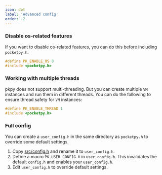 ```yaml
---
icon: dot
label: 'Advanced config'
order: -2
---
```


### Disable os-related features

If you want to disable os-related features, you can do this before including `pocketpy.h`.

```cpp
#define PK_ENABLE_OS 0
#include <pocketpy.h>
```

### Working with multiple threads

pkpy does not support multi-threading. But you can create multiple `VM` instances and run them in different threads.
You can do the following to ensure thread safety for `VM` instances:

```cpp
#define PK_ENABLE_THREAD 1
#include <pocketpy.h>
```

### Full config

You can create a `user_config.h` in the same directory as `pocketpy.h` to override some default settings.

1. Copy [src/config.h](https://github.com/blueloveTH/pocketpy/blob/main/include/pocketpy/config.h) and rename it to `user_config.h`.
2. Define a macro `PK_USER_CONFIG_H` in `user_config.h`. This invalidates the default `config.h` and enables your `user_config.h`.
3. Edit `user_config.h` to override default settings.